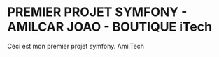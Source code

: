 # PREMIER PROJET SYMFONY - AMILCAR JOAO - BOUTIQUE iTech

Ceci est mon premier projet symfony. AmilTech

